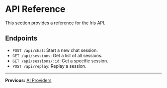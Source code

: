 # API Reference

This section provides a reference for the Iris API.

## Endpoints

-   `POST /api/chat`: Start a new chat session.
-   `GET /api/sessions`: Get a list of all sessions.
-   `GET /api/sessions/:id`: Get a specific session.
-   `POST /api/replay`: Replay a session.

---

**Previous:** [AI Providers](./AI_PROVIDERS.md)
